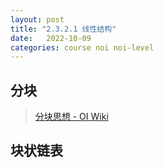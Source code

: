 ```yaml
---
layout: post
title: "2.3.2.1 线性结构"
date:   2022-10-09
categories: course noi noi-level
---
```


## 分块

> [分块思想 - OI Wiki](https://oi-wiki.org/ds/decompose/)

## 块状链表